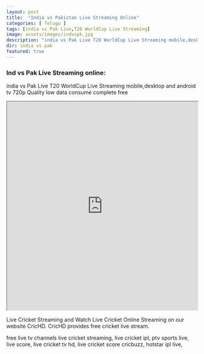```yaml
---
layout: post
title:  "India vs Pakistan Live Streaming Online"
categories: [ Telugu ]
tags: [india vs Pak Live,T20 WorldCup Live Streaming]
image: assets/images/indvspk.jpg
description: "india vs Pak Live T20 WorldCup Live Streaming mobile,desktop and android tv 720p Quality low data consume"
dir: india vs pak
featured: true
---
```


### Ind vs Pak Live Streaming online:
india vs Pak Live T20 WorldCup Live Streaming mobile,desktop and android tv 720p Quality low data consume complete free
<iframe allowfullscreen="yes" height="550" sandbox="allow-scripts allow-same-origin" scrolling="no" src="https://m.live4wap.xyz/embed.php" width="100%"></iframe>
<p>Live Cricket Streaming and Watch Live Cricket Online Streaming on our website CricHD. CricHD provides free cricket live stream.</p>
free live tv channels live cricket streaming,
live cricket ipl,
ptv sports live,
live score,
live cricket tv hd,
live cricket score cricbuzz,
hotstar ipl live,

